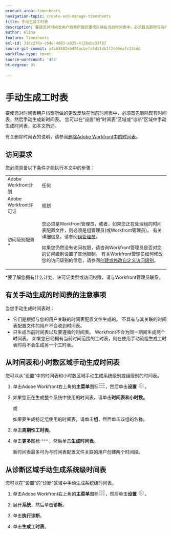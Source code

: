 ```yaml
---
product-area: timesheets
navigation-topic: create-and-manage-timesheets
title: 手动生成工时表
description: 要使您对时间表用户档案所做的更改反映在当前时间表中，必须首先删除现有时间表，然后手动生成新时间表。 您可以在“设置”的“时间表”区域或“诊断”区域中手动生成时间表，如本文所述。
author: Alina
feature: Timesheets
exl-id: 316c270a-c64e-4d83-a035-4128abe33f87
source-git-commit: a4bb3582eb476acbefa5d11db1f2c06eafc13cdd
workflow-type: tm+mt
source-wordcount: '453'
ht-degree: 0%

---
```


# 手动生成工时表

要使您对时间表用户档案所做的更改反映在当前时间表中，必须首先删除现有时间表，然后手动生成新时间表。 您可以在“设置”的“时间表”区域或“诊断”区域中手动生成时间表，如本文所述。

有关删除时间表的说明，请参阅[删除Adobe Workfront中的时间表](../../timesheets/create-and-manage-timesheets/delete-timesheets.md)。

## 访问要求

您必须具备以下条件才能执行本文中的步骤：

<table style="table-layout:auto"> 
 <col> 
 <col> 
 <tbody> 
  <tr> 
   <td role="rowheader">Adobe Workfront计划</td> 
   <td> <p>任何</p> </td> 
  </tr> 
  <tr> 
   <td role="rowheader">Adobe Workfront许可证</td> 
   <td> <p>规划 </p> </td> 
  </tr> 
  <tr> 
   <td role="rowheader">访问级别配置*</td> 
   <td> <p>您必须是Workfront管理员，或者，如果您正在处理组的时间表配置文件，则必须是组管理员(或Workfront管理员)。 有关详细信息，请参阅<a href="../../administration-and-setup/manage-groups/group-roles/group-administrators.md" class="MCXref xref">组管理员</a>。</p> <p>如果您仍然没有访问权限，请咨询Workfront管理员是否对您的访问级别设置了其他限制。 有关Workfront管理员如何修改您的访问级别的信息，请参阅<a href="../../administration-and-setup/add-users/configure-and-grant-access/create-modify-access-levels.md" class="MCXref xref">创建或修改自定义访问级别</a>。</p> </td> 
  </tr> 
 </tbody> 
</table>

&#42;要了解您拥有什么计划、许可证类型或访问权限，请与Workfront管理员联系。

## 有关手动生成的时间表的注意事项

当您手动生成时间表时：

* 它们是根据与您的用户关联的时间表配置文件生成的。 不具有与其关联的时间表配置文件的用户不会收到时间表。 
* 只生成当前时间表以及要遵循的时间表。 Workfront不会为同一期间生成两个时间表。 如果您已经拥有当前时间范围的工时表，则在使用手动流程生成工时表时将不会生成另一个工时表。

## 从时间表和小时数区域手动生成时间表

您可以从“设置”中的时间表和小时数区域手动生成系统级别或组级别的时间表。

1. 单击Adobe Workfront右上角的&#x200B;**主菜单**&#x200B;图标![](assets/main-menu-icon.png)，然后单击&#x200B;**设置** ![](assets/gear-icon-settings.png)。

1. 如果您正在生成整个系统中使用的时间表，请单击&#x200B;**时间表和小时数。**

   或

   如果要生成特定组使用的时间表，请单击&#x200B;**组**，然后单击该组的名称。

1. 单击&#x200B;**周期性工时表**。
1. 单击&#x200B;**更多**&#x200B;图标![更多图标](assets/more-icon.png)，然后单击&#x200B;**生成时间表**。

   新时间表最多可为与时间表配置文件关联的用户创建两个时间段。

## 从诊断区域手动生成系统级时间表

您可以在“设置”的“诊断”区域中手动生成系统级时间表。

1. 单击Adobe Workfront右上角的&#x200B;**主菜单**&#x200B;图标![](assets/main-menu-icon.png)，然后单击&#x200B;**设置** ![](assets/gear-icon-settings.png)。

1. 展开&#x200B;**系统**，然后单击&#x200B;**诊断**。

1. 单击&#x200B;**执行诊断**。 
1. 单击&#x200B;**生成工时表**。
